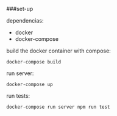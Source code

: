 ###set-up

dependencias:
- docker 
- docker-compose

build the docker container with compose:
```
docker-compose build
```

run server:
```
docker-compose up
```

run tests:
```
docker-compose run server npm run test
```